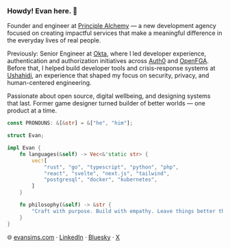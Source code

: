 ### Howdy! Evan here. 👋

Founder and engineer at [Principle Alchemy](https://pralch.com) — a new development agency focused on creating impactful services that make a meaningful difference in the everyday lives of real people.

Previously: Senior Engineer at [Okta](https://okta.com), where I led developer experience, authentication and authorization initiatives across [Auth0](https://auth0.com) and [OpenFGA](https://openfga.dev). Before that, I helped build developer tools and crisis-response systems at [Ushahidi](https://www.ushahidi.com), an experience that shaped my focus on security, privacy, and human-centered engineering.

Passionate about open source, digital wellbeing, and designing systems that last. Former game designer turned builder of better worlds — one product at a time.

```rust
const PRONOUNS: &[&str] = &["he", "him"];

struct Evan;

impl Evan {
    fn languages(&self) -> Vec<&'static str> {
        vec![
            "rust", "go", "typescript", "python", "php",
            "react", "svelte", "next.js", "tailwind",
            "postgresql", "docker", "kubernetes",
        ]
    }

    fn philosophy(&self) -> &str {
        "Craft with purpose. Build with empathy. Leave things better than you found them."
    }
}
```

🌐 [evansims.com](https://evansims.com/) · [LinkedIn](https://www.linkedin.com/in/evansims/) · [Bluesky](https://bsky.app/profile/evansims.com) · [X](https://x.com/evansims)
